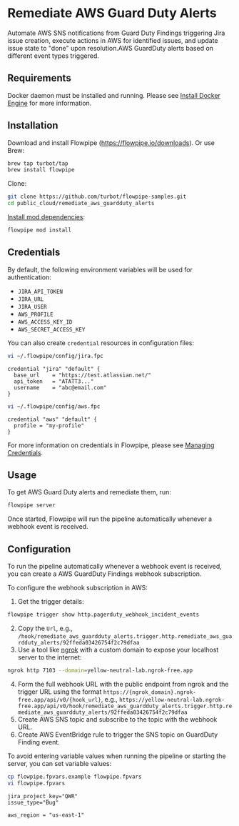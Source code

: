 # Remediate AWS Guard Duty Alerts

Automate AWS SNS notifications from Guard Duty Findings triggering Jira issue creation, execute actions in AWS for identified issues, and update issue state to "done" upon resolution.AWS GuardDuty alerts based on different event types triggered.

## Requirements

Docker daemon must be installed and running. Please see [Install Docker Engine](https://docs.docker.com/engine/install/) for more information.

## Installation

Download and install Flowpipe (https://flowpipe.io/downloads). Or use Brew:

```sh
brew tap turbot/tap
brew install flowpipe
```

Clone:

```sh
git clone https://github.com/turbot/flowpipe-samples.git
cd public_cloud/remediate_aws_guardduty_alerts
```

[Install mod dependencies](https://flowpipe.io/docs/build/mod-dependencies#mod-dependencies):

```sh
flowpipe mod install
```

## Credentials

By default, the following environment variables will be used for authentication:

- `JIRA_API_TOKEN`
- `JIRA_URL`
- `JIRA_USER`
- `AWS_PROFILE`
- `AWS_ACCESS_KEY_ID`
- `AWS_SECRET_ACCESS_KEY`

You can also create `credential` resources in configuration files:

```sh
vi ~/.flowpipe/config/jira.fpc
```

```hcl
credential "jira" "default" {
  base_url    = "https://test.atlassian.net/"
  api_token   = "ATATT3..."
  username    = "abc@email.com"
}
```

```sh
vi ~/.flowpipe/config/aws.fpc
```

```hcl
credential "aws" "default" {
  profile = "my-profile"
}
```

For more information on credentials in Flowpipe, please see [Managing Credentials](https://flowpipe.io/docs/run/credentials).

## Usage

To get AWS Guard Duty alerts and remediate them, run:

```sh
flowpipe server
```

Once started, Flowpipe will run the pipeline automatically whenever a webhook event is received.

## Configuration

To run the pipeline automatically whenever a webhook event is received, you can create a AWS GuardDuty Findings webhook subscription.

To configure the webhook subscription in AWS:

1. Get the trigger details:
  ```sh
  flowpipe trigger show http.pagerduty_webhook_incident_events
  ```
2. Copy the `Url`, e.g., `/hook/remediate_aws_guardduty_alerts.trigger.http.remediate_aws_guardduty_alerts/92ffeda03426754f2c79dfaa`
3. Use a tool like [ngrok](https://ngrok.com/) with a custom domain to expose your localhost server to the internet:
  ```sh
  ngrok http 7103 --domain=yellow-neutral-lab.ngrok-free.app
  ```
4. Form the full webhook URL with the public endpoint from ngrok and the trigger URL using the format `https://{ngrok_domain}.ngrok-free.app/api/v0/{hook_url}`, e.g., `https://yellow-neutral-lab.ngrok-free.app/api/v0/hook/remediate_aws_guardduty_alerts.trigger.http.remediate_aws_guardduty_alerts/92ffeda03426754f2c79dfaa`
5. Create AWS SNS topic and subscribe to the topic with the webhook URL.
6. Create AWS EventBridge rule to trigger the SNS topic on GuardDuty Finding event.

To avoid entering variable values when running the pipeline or starting the server, you can set variable values:

```sh
cp flowpipe.fpvars.example flowpipe.fpvars
vi flowpipe.fpvars
```

```hcl
jira_project_key="QWR"
issue_type="Bug"

aws_region = "us-east-1"
```
